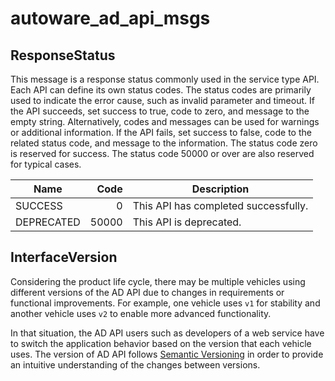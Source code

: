 # autoware_ad_api_msgs

## ResponseStatus

This message is a response status commonly used in the service type API. Each API can define its own status codes.
The status codes are primarily used to indicate the error cause, such as invalid parameter and timeout.
If the API succeeds, set success to true, code to zero, and message to the empty string.
Alternatively, codes and messages can be used for warnings or additional information.
If the API fails, set success to false, code to the related status code, and message to the information.
The status code zero is reserved for success. The status code 50000 or over are also reserved for typical cases.

| Name       |  Code | Description                          |
| ---------- | ----: | ------------------------------------ |
| SUCCESS    |     0 | This API has completed successfully. |
| DEPRECATED | 50000 | This API is deprecated.              |

## InterfaceVersion

Considering the product life cycle, there may be multiple vehicles using different versions of the AD API due to changes in requirements or functional improvements. For example, one vehicle uses `v1` for stability and another vehicle uses `v2` to enable more advanced functionality.

In that situation, the AD API users such as developers of a web service have to switch the application behavior based on the version that each vehicle uses.
The version of AD API follows [Semantic Versioning][semver] in order to provide an intuitive understanding of the changes between versions.

<!-- link -->

[semver]: https://semver.org/
